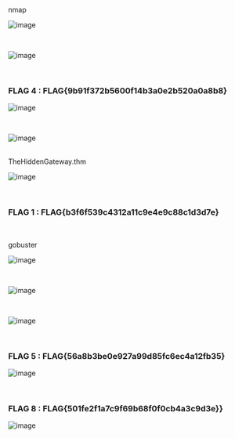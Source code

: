 

<p>nmap</p>

![image](https://github.com/user-attachments/assets/e96407fa-6f81-4e43-9aec-93da93c8c174)

<br>

![image](https://github.com/user-attachments/assets/3a5d72c0-da0e-43d9-adeb-a192516a2f79)

<br>

<h3>FLAG 4  :  FLAG{9b91f372b5600f14b3a0e2b520a0a8b8}</h3>

![image](https://github.com/user-attachments/assets/59b1225b-3c23-4840-a6b4-13fc7aab60e4)

<br>

![image](https://github.com/user-attachments/assets/79a88c89-91d8-4e2b-8dcb-eb582c813b4f)


<br>
TheHiddenGateway.thm <br>

![image](https://github.com/user-attachments/assets/4025f4a1-0337-4be5-9859-ef68f2d50639)

<br>
<h3>FLAG 1  :  FLAG{b3f6f539c4312a11c9e4e9c88c1d3d7e}</h3>

<br>

<p>gobuster</p>

![image](https://github.com/user-attachments/assets/646a1622-a5b9-434e-9cae-5373840183a1)


<br>


![image](https://github.com/user-attachments/assets/462026c1-9ce9-4f77-bbec-00976ae906ba)

<BR>


![image](https://github.com/user-attachments/assets/d934c431-96ef-43c0-88a7-25956836f95f)

<br>

<h3>FLAG 5  :  FLAG{56a8b3be0e927a99d85fc6ec4a12fb35}</h3>

![image](https://github.com/user-attachments/assets/e16b2c5f-cd92-441b-8130-8154ae6f81fa)

<br>

<h3>FLAG 8  :  FLAG{501fe2f1a7c9f69b68f0f0cb4a3c9d3e}}</h3>

![image](https://github.com/user-attachments/assets/cf5be001-4009-4e91-a7c2-0b608bcb837c)







